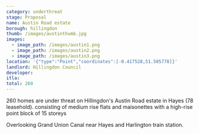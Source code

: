 ```yaml
---
category: underthreat
stage: Proposal 
name: Austin Road estate
borough: hillingdon
thumb: /images/austinthumb.jpg
images:
  - image_path: /images/austin1.png
  - image_path: /images/austin2.png
  - image_path: /images/austin3.png
location: '{"type":"Point","coordinates":[-0.417528,51.505778]}'
landlord: Hillingdon Council
developer:
itla: 
total: 260
---
```

260 homes are under threat on Hillingdon's Austin Road estate in Hayes (78 leasehold).
consisting of medium rise flats and maisonettes with a   high-rise point block of 15 storeys

Overlooking Grand Union Canal near Hayes and Harlington train station.
